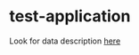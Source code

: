 # test-application

Look for data description [here](https://github.com/odaykhovskaya/test-application/blob/master/src/main/resources/jupyter-notebooks/EDA.ipynb)
